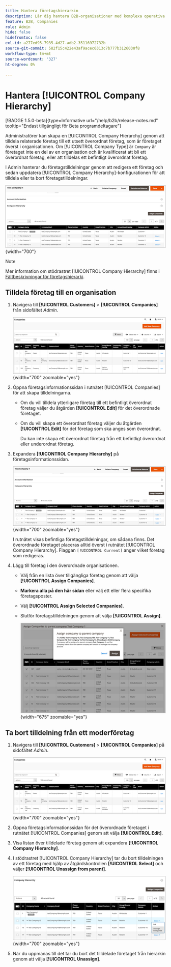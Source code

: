 ```yaml
---
title: Hantera företagshierarkin
description: Lär dig hantera B2B-organisationer med komplexa operativa modeller genom att bygga upp företagshierarkier
feature: B2B, Companies
role: Admin
hide: false
hidefromtoc: false
exl-id: a277ed95-7935-4d27-adb2-35116972732b
source-git-commit: 582f15c422e43af9acec6313c7b777b3126030f8
workflow-type: tm+mt
source-wordcount: '327'
ht-degree: 0%

---
```


# Hantera [!UICONTROL Company Hierarchy]

[!BADGE 1.5.0-beta]{type=Informative url="/help/b2b/release-notes.md" tooltip="Endast tillgängligt för Beta programdeltagare"}

Administratörer kan skapa en [!UICONTROL Company Hierarchy] genom att tilldela relaterade företag till ett utsett överordnat företag, som är företaget överst i organisationen. Om [!UICONTROL Company Type] är `Company` är företaget inte en del av en organisation och är kvalificerat att bli ett överordnat företag, eller att tilldelas ett befintligt överordnat företag.

I Admin hanterar du företagstilldelningar genom att redigera ett företag och sedan uppdatera [!UICONTROL Company Hierarchy]-konfigurationen för att tilldela eller ta bort företagstilldelningar.

![Stödraster för företagshierarki](./assets/company-detail-hierarchy-current-flag.png){width="700"}

>[!NOTE]
>
>Mer information om stödrastret [!UICONTROL Company Hierarchy] finns i [Fältbeskrivningar för företagshierarki](account-company-create.md#company-hierarchy).

## Tilldela företag till en organisation

1. Navigera till **[!UICONTROL Customers]** > **[!UICONTROL Companies]** från sidofältet _Admin_.

   ![Företagsstödraster](./assets/companies-grid-view.png){width="700" zoomable="yes"}

1. Öppna företagsinformationssidan i rutnätet [!UICONTROL Companies] för att skapa tilldelningarna.

   - Om du vill tilldela ytterligare företag till ett befintligt överordnat företag väljer du åtgärden **[!UICONTROL Edit]** för det överordnade företaget.
   - Om du vill skapa ett överordnat företag väljer du åtgärden **[!UICONTROL Edit]** för det företag som ska anges som överordnat.

     Du kan inte skapa ett överordnat företag från ett befintligt överordnat eller underordnat företag.

1. Expandera **[!UICONTROL Company Hierarchy]** på företagsinformationssidan.

   ![Stödraster för företagshierarki](./assets/company-detail-hierarchy-current-flag.png){width="700" zoomable="yes"}

   I rutnätet visas befintliga företagstilldelningar, om sådana finns. Det överordnade företaget placeras alltid överst i rutnätet [!UICONTROL Company Hierarchy]. Flaggan `[!UICONTROL Current]` anger vilket företag som redigeras.

1. Lägg till företag i den överordnade organisationen.

   - Välj från en lista över tillgängliga företag genom att välja **[!UICONTROL Assign Companies]**.

   - **Markera alla på den här sidan** eller välj ett eller flera specifika företagsposter.

   - Välj **[!UICONTROL Assign Selected Companies]**.

   - Slutför företagstilldelningen genom att välja **[!UICONTROL Assign]**.

     ![Tilldela företag till organisationen](./assets/assign-selected-companies-hierarchy.png){width="675" zoomable="yes"}

## Ta bort tilldelning från ett moderföretag

1. Navigera till **[!UICONTROL Customers]** > **[!UICONTROL Companies]** på sidofältet _Admin_.

   ![Företagsstödraster](./assets/companies-grid-view.png){width="700" zoomable="yes"}

1. Öppna företagsinformationssidan för det överordnade företaget i rutnätet [!UICONTROL Companies] genom att välja **[!UICONTROL Edit]**.

1. Visa listan över tilldelade företag genom att expandera **[!UICONTROL Company Hierarchy]**.

1. I stödrastret [!UICONTROL Company Hierarchy] tar du bort tilldelningen av ett företag med hjälp av åtgärdskontrollen **[!UICONTROL Select]** och väljer **[!UICONTROL Unassign from parent]**.

   ![Ta bort tilldelning av företag från en överordnad organisation](./assets/company-hierarchy-grid-unassign.png){width="700" zoomable="yes"}

1. När du uppmanas till det tar du bort det tilldelade företaget från hierarkin genom att välja **[!UICONTROL Unassign]**.
